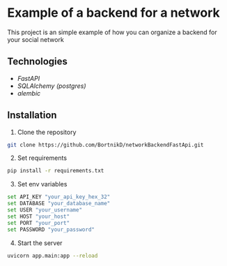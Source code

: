 # Example of a backend for a network
This project is an simple example of how you can organize a backend for your social network

## Technologies
- _FastAPI_
- _SQLAlchemy (postgres)_
- _alembic_


## Installation 
1. Clone the repository
```bash
git clone https://github.com/BortnikD/networkBackendFastApi.git
```

2. Set requirements
```bash
pip install -r requirements.txt
```

3. Set env variables
```bash
set API_KEY "your_api_key_hex_32"
set DATABASE "your_database_name"
set USER "your_username"
set HOST "your_host"
set PORT "your_port"
set PASSWORD "your_password"

```

4. Start the server
```bash
uvicorn app.main:app --reload
```
